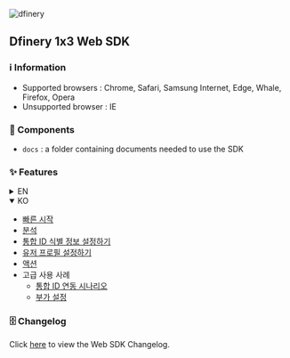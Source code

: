 ![dfinery](https://www.dfinery.io/assets/images/logos/logo_color.svg)

## Dfinery 1x3 Web SDK

### ℹ️ Information
- Supported browsers : Chrome, Safari, Samsung Internet, Edge, Whale, Firefox, Opera
- Unsupported browser : IE

### 📁 Components
- `docs` : a folder containing documents needed to use the SDK
  
### ✨ Features

<details>
 <summary>EN</summary>
</details>
<details open>
<summary>KO</summary>

- [빠른 시작](./docs/ko/integration.md)
- [분석](./docs/ko/analytics.md)
- [통합 ID 식별 정보 설정하기](./docs/ko/identity.md)
- [유저 프로필 설정하기](./docs/ko/user_profile.md)
- [액션](./docs/ko/action.md)
- 고급 사용 사례
  - [통합 ID 연동 시나리오](./docs/ko/identity_scenario.md)
  - [부가 설정](./docs/ko/additional.md)
</details>


### 🗄️ Changelog

Click [here](./CHANGELOG.md) to view the Web SDK Changelog.

